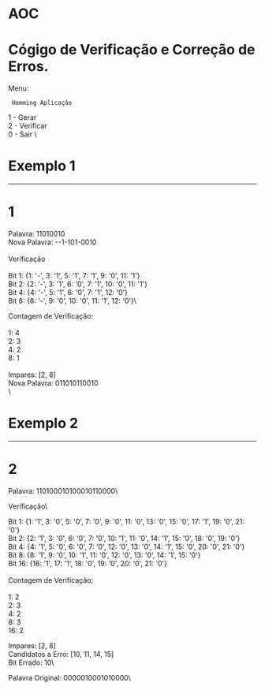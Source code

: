 # AOC
# Cógigo de Verificação e Correção de Erros.

Menu:

     Hamming Aplicação

1 - Gerar \
2 - Verificar \
0 - Sair \

# Exemplo 1
---------------------------------------------
# 1
Palavra: 11010010\
Nova Palavra: --1-101-0010\
\
Verificação\
\
Bit 1: {1: '-', 3: '1', 5: '1', 7: '1', 9: '0', 11: '1'}\
Bit 2: {2: '-', 3: '1', 6: '0', 7: '1', 10: '0', 11: '1'}\
Bit 4: {4: '-', 5: '1', 6: '0', 7: '1', 12: '0'}\
Bit 8: {8: '-', 9: '0', 10: '0', 11: '1', 12: '0'}\

Contagem de Verificação:\
\
1: 4\
2: 3\
4: 2\
8: 1\
\
Impares: [2, 8]\
Nova Palavra: 011010110010\
\
# Exemplo 2
---------------------------------------------

# 2
Palavra: 110100010100010110000\

Verificação\

Bit 1: {1: '1', 3: '0', 5: '0', 7: '0', 9: '0', 11: '0', 13: '0', 15: '0', 17: '1', 19: '0', 21: '0'}\
Bit 2: {2: '1', 3: '0', 6: '0', 7: '0', 10: '1', 11: '0', 14: '1', 15: '0', 18: '0', 19: '0'}\
Bit 4: {4: '1', 5: '0', 6: '0', 7: '0', 12: '0', 13: '0', 14: '1', 15: '0', 20: '0', 21: '0'}\
Bit 8: {8: '1', 9: '0', 10: '1', 11: '0', 12: '0', 13: '0', 14: '1', 15: '0'}\
Bit 16: {16: '1', 17: '1', 18: '0', 19: '0', 20: '0', 21: '0'}\
\
Contagem de Verificação:\
\
1: 2\
2: 3\
4: 2\
8: 3\
16: 2

Impares: [2, 8]\
Candidatos a Erro: [10, 11, 14, 15]\
Bit Errado: 10\

Palavra Original: 0000010001010000\
